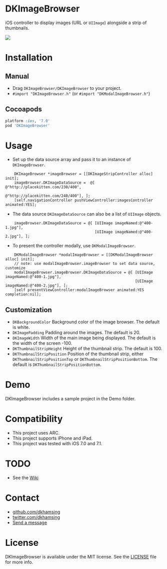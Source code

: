 DKImageBrowser
==============

iOS controller to display images (URL or `UIImage`) alongside a strip of thumbnails.

![](Assets/demo.gif)

# Installation
## Manual
- Drag `DKImageBrowser/DKImageBrowser` to your project.
- `#import "DKImageBrowser.h"` (or `#import "DKModalImageBrowser.h"`)

## Cocoapods
``` ruby
platform :ios, '7.0'
pod 'DKImageBrowser'
```

# Usage
- Set up the data source array and pass it to an instance of `DKImageBrowser`.

```  objc    
    DKImageBrowser *imageBrowser = [[DKImageStripController alloc] init];
    imageBrowser.DKImageDataSource =  @[ @"http://placekitten.com/230/400",
                                  	     @"http://placekitten.com/240/400"], ];
    [self.navigationController pushViewController:imagesController animated:YES];

```

- The data source `DKImageDataSource` can also be a list of `UIImage` objects.
``` objc
    imageBrowser.DKImageDataSource = @[ [UIImage imageNamed:@"400-1.jpg"],
                                        [UIImage imageNamed:@"400-2.jpg"], ];
```
                                  
- To present the controller modally, use `DKModalImageBrowser`.
``` objc
    DKModalImageBrowser *modalImageBrowser = [[DKModalImageBrowser alloc] init];    
    // note: use modalImageBrowser.imageBrowser to set data source, customize
    modalImageBrowser.imageBrowser.DKImageDataSource = @[ [UIImage imageNamed:@"400-1.jpg"],
                                                          [UIImage imageNamed:@"400-2.jpg"], ];
    [self presentViewController:modalImageBrowser animated:YES completion:nil];

```

## Customization
- `DKBackgroundColor` Background color of the image browser. The default is white.
- `DKImagePadding` Padding around the images. The default is 20.
- `DKImageWidth` Width of the main image being displayed. The default is the width of the screen -100.
- `DKThumbnailStripHeight` Height of the thumbnail strip. The default is 100.
- `DKThumbnailStripPosition`  Position of the thumbnail strip, either `DKThumbnailStripPositionTop` or `DKThumbnailStripPositionBottom`. The default is `DKThumbnailStripPositionBottom`.

# Demo
DKImageBrowser includes a sample project in the Demo folder.

# Compatibility
- This project uses ARC.
- This project supports iPhone and iPad.
- This project was tested with iOS 7.0 and 7.1.

# TODO
- See the [Wiki](https://github.com/dkhamsing/DKImageBrowser/wiki)

# Contact
- [github.com/dkhamsing](https://github.com/dkhamsing)
- [twitter.com/dkhamsing](https://twitter.com/dkhamsing)
- [Send a message](http://dkhamsing.tumblr.com/ask)

# License
DKImageBrowser is available under the MIT license. See the [LICENSE](LICENSE) file for more info.
